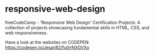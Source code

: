 # responsive-web-design
freeCodeCamp - 'Responsive Web Design' Certification Projects: A collection of projects showcasing fundamental skills in HTML, CSS, and web responsiveness.

Have a look at the websites on CODEPEN: https://codepen.io/Jesari82/full/rNXGVXo
